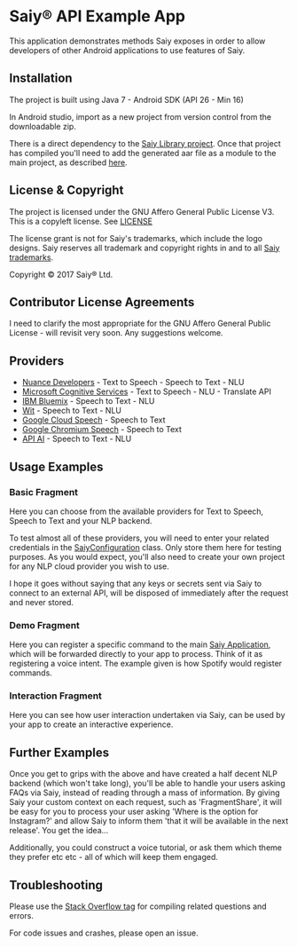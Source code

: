 # Saiy® API Example App

This application demonstrates methods Saiy exposes in order to allow developers of other Android applications to use features of Saiy.

## Installation

The project is built using Java 7 - Android SDK (API 26 - Min 16)

In Android studio, import as a new project from version control from the downloadable zip.

There is a direct dependency to the [Saiy Library project](https://github.com/brandall76/Saiy-Library). Once that project has compiled you'll need to add the generated aar file as a module to the main project, as described [here](https://stackoverflow.com/q/29826717/1256219).

## License & Copyright

The project is licensed under the GNU Affero General Public License V3. This is a copyleft license. See [LICENSE](https://github.com/brandall76/API-Example-App/blob/master/LICENSE) 

The license grant is not for Saiy's trademarks, which include the logo designs. Saiy reserves all trademark and copyright rights in and to all [Saiy trademarks](https://trademarks.ipo.gov.uk/ipo-tmcase/page/Results/1/UK00003168669?legacySearch=False).

Copyright © 2017 Saiy® Ltd.

## Contributor License Agreements

I need to clarify the most appropriate for the GNU Affero General Public License - will revisit very soon. Any suggestions welcome.

## Providers

 - [Nuance Developers](https://developer.nuance.com) - Text to Speech - Speech to Text - NLU 
 - [Microsoft Cognitive Services](https://azure.microsoft.com/en-gb/services/cognitive-services/) - Text to Speech - NLU - Translate API
 - [IBM Bluemix](https://www.ibm.com/watson/services/speech-to-text/) - Speech to Text  - NLU
 - [Wit](https://wit.ai/) - Speech to Text - NLU
 - [Google Cloud Speech](https://cloud.google.com/speech/) - Speech to Text
 - [Google Chromium Speech](https://www.chromium.org/developers/how-tos/api-keys) - Speech to Text
 - [API AI](https://api.ai/) - Speech to Text - NLU

## Usage Examples

### Basic Fragment

Here you can choose from the available providers for Text to Speech, Speech to Text and your NLP backend.

To test almost all of these providers, you will need to enter your related credentials in the [SaiyConfiguration](https://github.com/brandall76/API-Example-App/blob/master/app/src/main/java/ai/saiy/android/apiexample/configuration/SaiyConfiguration.java) class. Only store them here for testing purposes. As you would expect, you'll also need to create your own project for any NLP cloud provider you wish to use.

I hope it goes without saying that any keys or secrets sent via Saiy to connect to an external API, will be disposed of immediately after the request and never stored.

### Demo Fragment

Here you can register a specific command to the main [Saiy Application](https://github.com/brandall76/Saiy-PS), which will be forwarded directly to your app to process. Think of it as registering a voice intent. The example given is how Spotify would register commands.

### Interaction Fragment

Here you can see how user interaction undertaken via Saiy, can be used by your app to create an interactive experience.

## Further Examples

Once you get to grips with the above and have created a half decent NLP backend (which won't take long), you'll be able to handle your users asking FAQs via Saiy, instead of reading through a mass of information. By giving Saiy your custom context on each request, such as 'FragmentShare', it will be easy for you to process your user asking 'Where is the option for Instagram?' and allow Saiy to inform them 'that it will be available in the next release'. You get the idea... 

Additionally, you could construct a voice tutorial, or ask them which theme they prefer etc etc - all of which will keep them engaged.

## Troubleshooting

Please use the [Stack Overflow tag](https://stackoverflow.com/tags/saiy/info) for compiling related questions and errors.

For code issues and crashes, please open an issue.

